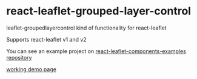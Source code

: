 # react-leaflet-grouped-layer-control

leaflet-groupedlayercontrol kind of functionality for react-leaflet

Supports react-leaflet v1 and v2

You can see an example project on [react-leaflet-components-examples repository](https://github.com/tumerorkun/react-leaflet-components-examples.git)

[working demo page](https://tumerorkun.github.io/react-leaflet-components-examples/)

